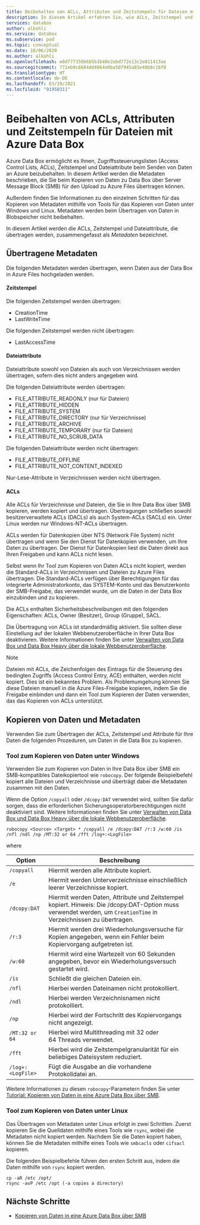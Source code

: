 ```yaml
---
title: Beibehalten von ACLs, Attributen und Zeitstempeln für Dateien mit Azure Data Box
description: In diesem Artikel erfahren Sie, wie ACLs, Zeitstempel und Attribute für Datenkopien über SMB in Azure Data Box beibehalten werden. Außerdem erfahren Sie, wie Metadaten mit Tools für das Kopieren von Daten unter Windows und Linux kopiert werden.
services: databox
author: alkohli
ms.service: databox
ms.subservice: pod
ms.topic: conceptual
ms.date: 10/06/2020
ms.author: alkohli
ms.openlocfilehash: e8df77356b6b5b1b40e2abd772e13c2e811413ae
ms.sourcegitcommit: 772eb9c6684dd4864e0ba507945a83e48b8c16f0
ms.translationtype: HT
ms.contentlocale: de-DE
ms.lasthandoff: 03/19/2021
ms.locfileid: "91950311"
---
```

# <a name="preserving-file-acls-attributes-and-timestamps-with-azure-data-box"></a>Beibehalten von ACLs, Attributen und Zeitstempeln für Dateien mit Azure Data Box

Azure Data Box ermöglicht es Ihnen, Zugriffssteuerungslisten (Access Control Lists, ACLs), Zeitstempel und Dateiattribute beim Senden von Daten an Azure beizubehalten. In diesem Artikel werden die Metadaten beschrieben, die Sie beim Kopieren von Daten zu Data Box über Server Message Block (SMB) für den Upload zu Azure Files übertragen können. 

Außerdem finden Sie Informationen zu den einzelnen Schritten für das Kopieren von Metadaten mithilfe von Tools für das Kopieren von Daten unter Windows und Linux. Metadaten werden beim Übertragen von Daten in Blobspeicher nicht beibehalten.

In diesem Artikel werden die ACLs, Zeitstempel und Dateiattribute, die übertragen werden, zusammengefasst als *Metadaten* bezeichnet.

## <a name="transferred-metadata"></a>Übertragene Metadaten

Die folgenden Metadaten werden übertragen, wenn Daten aus der Data Box in Azure Files hochgeladen werden.

#### <a name="timestamps"></a>Zeitstempel

Die folgenden Zeitstempel werden übertragen:
- CreationTime
- LastWriteTime

Die folgenden Zeitstempel werden nicht übertragen:
- LastAccessTime
  
#### <a name="file-attributes"></a>Dateiattribute

Dateiattribute sowohl von Dateien als auch von Verzeichnissen werden übertragen, sofern dies nicht anders angegeben wird.

Die folgenden Dateiattribute werden übertragen:
- FILE_ATTRIBUTE_READONLY (nur für Dateien)
- FILE_ATTRIBUTE_HIDDEN
- FILE_ATTRIBUTE_SYSTEM
- FILE_ATTRIBUTE_DIRECTORY (nur für Verzeichnisse)
- FILE_ATTRIBUTE_ARCHIVE
- FILE_ATTRIBUTE_TEMPORARY (nur für Dateien)
- FILE_ATTRIBUTE_NO_SCRUB_DATA

Die folgenden Dateiattribute werden nicht übertragen:
- FILE_ATTRIBUTE_OFFLINE
- FILE_ATTRIBUTE_NOT_CONTENT_INDEXED
  
Nur-Lese-Attribute in Verzeichnissen werden nicht übertragen.

#### <a name="acls"></a>ACLs

Alle ACLs für Verzeichnisse und Dateien, die Sie in Ihre Data Box über SMB kopieren, werden kopiert und übertragen. Übertragungen schließen sowohl besitzerverwaltete ACLs (DACLs) als auch System-ACLs (SACLs) ein. Unter Linux werden nur Windows-NT-ACLs übertragen.

ACLs werden für Datenkopien über NTS (Network File System) nicht übertragen und wenn Sie den Dienst für Datenkopien verwenden, um Ihre Daten zu übertragen. Der Dienst für Datenkopien liest die Daten direkt aus Ihren Freigaben und kann ACLs nicht lesen.

Selbst wenn Ihr Tool zum Kopieren von Daten ACLs nicht kopiert, werden die Standard-ACLs in Verzeichnissen und Dateien zu Azure Files übertragen. Die Standard-ACLs verfügen über Berechtigungen für das integrierte Administratorkonto, das SYSTEM-Konto und das Benutzerkonto der SMB-Freigabe, das verwendet wurde, um die Daten in der Data Box einzubinden und zu kopieren.

Die ACLs enthalten Sicherheitsbeschreibungen mit den folgenden Eigenschaften: ACLs, Owner (Besitzer), Group (Gruppe), SACL.

Die Übertragung von ACLs ist standardmäßig aktiviert. Sie sollten diese Einstellung auf der lokalen Webbenutzeroberfläche in Ihrer Data Box deaktivieren. Weitere Informationen finden Sie unter [Verwalten von Data Box und Data Box Heavy über die lokale Webbenutzeroberfläche](./data-box-local-web-ui-admin.md).

> [!NOTE]
> Dateien mit ACLs, die Zeichenfolgen des Eintrags für die Steuerung des bedingten Zugriffs (Access Control Entry, ACE) enthalten, werden nicht kopiert. Dies ist ein bekanntes Problem. Als Problemumgehung können Sie diese Dateien manuell in die Azure Files-Freigabe kopieren, indem Sie die Freigabe einbinden und dann ein Tool zum Kopieren der Daten verwenden, das das Kopieren von ACLs unterstützt.

## <a name="copying-data-and-metadata"></a>Kopieren von Daten und Metadaten

Verwenden Sie zum Übertragen der ACLs, Zeitstempel und Attribute für Ihre Daten die folgenden Prozeduren, um Daten in die Data Box zu kopieren. 

### <a name="windows-data-copy-tool"></a>Tool zum Kopieren von Daten unter Windows

Verwenden Sie zum Kopieren von Daten in Ihre Data Box über SMB ein SMB-kompatibles Dateikopiertool wie `robocopy`. Der folgende Beispielbefehl kopiert alle Dateien und Verzeichnisse und überträgt dabei die Metadaten zusammen mit den Daten.

Wenn die Option `/copyall` oder `/dcopy:DAT` verwendet wird, sollten Sie dafür sorgen, dass die erforderlichen Sicherungsoperatorberechtigungen nicht deaktiviert sind. Weitere Informationen finden Sie unter [Verwalten von Data Box und Data Box Heavy über die lokale Webbenutzeroberfläche](./data-box-local-web-ui-admin.md). 

```console
robocopy <Source> <Target> * /copyall /e /dcopy:DAT /r:3 /w:60 /is /nfl /ndl /np /MT:32 or 64 /fft /log+:<LogFile>
```

where

|Option |Beschreibung |
|------------------- | ----- |
|`/copyall` |Hiermit werden alle Attribute kopiert.|
|`/e`      |Hiermit werden Unterverzeichnisse einschließlich leerer Verzeichnisse kopiert.         |
|`/dcopy:DAT`  |Hiermit werden Daten, Attribute und Zeitstempel kopiert. Hinweis: Die /dcopy:DAT-Option muss verwendet werden, um `CreationTime` in Verzeichnissen zu übertragen. |
|`/r:3`    |Hiermit werden drei Wiederholungsversuche für Kopien angegeben, wenn ein Fehler beim Kopiervorgang aufgetreten ist.         |
|`/w:60`   |Hiermit wird eine Wartezeit von 60 Sekunden angegeben, bevor ein Wiederholungsversuch gestartet wird.         |
|`/is`     |Schließt die gleichen Dateien ein.         |
|`/nfl`    |Hierbei werden Dateinamen nicht protokolliert.         |
|`/ndl`    |Hierbei werden Verzeichnisnamen nicht protokolliert.        |
|`/np`     |Hierbei wird der Fortschritt des Kopiervorgangs nicht angezeigt.         |
|`/MT:32 or 64`  |Hierbei wird Multithreading mit 32 oder 64 Threads verwendet.           |
|`/fft`    |Hierbei wird die Zeitstempelgranularität für ein beliebiges Dateisystem reduziert.        |
|`/log+:<LogFile>`  |Fügt die Ausgabe an die vorhandene Protokolldatei an.|

Weitere Informationen zu diesen `robocopy`-Parametern finden Sie unter [Tutorial: Kopieren von Daten in eine Azure Data Box über SMB](./data-box-deploy-copy-data.md).

### <a name="linux-data-copy-tool"></a>Tool zum Kopieren von Daten unter Linux

Das Übertragen von Metadaten unter Linux erfolgt in zwei Schritten. Zuerst kopieren Sie die Quelldaten mithilfe eines Tools wie `rsync`, wobei die Metadaten nicht kopiert werden. Nachdem Sie die Daten kopiert haben, können Sie die Metadaten mithilfe eines Tools wie `smbcacls` oder `cifsacl` kopieren. 

Die folgenden Beispielbefehle führen den ersten Schritt aus, indem die Daten mithilfe von `rsync` kopiert werden. 

```console
cp -aR /etc /opt/ 
rsync -avP /etc /opt (-a copies a directory)
```

## <a name="next-steps"></a>Nächste Schritte

- [Kopieren von Daten in eine Azure Data Box über SMB](./data-box-deploy-copy-data.md)
